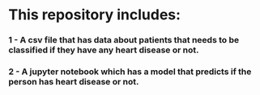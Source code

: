 # This repository includes:
### __1 - A csv file that has data about patients that needs to be classified if they have any heart disease or not.__
### __2 - A jupyter notebook which has a model that predicts if the person has heart disease or not.__
